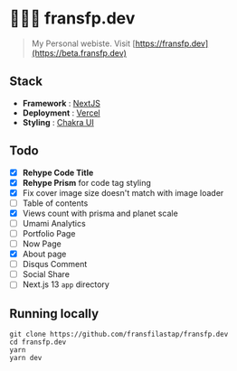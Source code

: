# 🧑🏻‍💻 fransfp.dev

> My Personal webiste. Visit [https://fransfp.dev](https://beta.fransfp.dev)

## Stack

- **Framework** : [NextJS](https://nextjs.org)
- **Deployment** : [Vercel](https://vercel.com)
- **Styling** : [Chakra UI](https://chakra-ui.com)

## Todo

- [x] **Rehype Code Title**
- [x] **Rehype Prism** for code tag styling
- [x] Fix cover image size doesn't match with image loader
- [ ] Table of contents
- [x] Views count with prisma and planet scale
- [ ] Umami Analytics
- [ ] Portfolio Page
- [ ] Now Page
- [x] About page
- [ ] Disqus Comment
- [ ] Social Share
- [ ] Next.js 13 `app` directory

## Running locally

```shell
git clone https://github.com/fransfilastap/fransfp.dev
cd fransfp.dev
yarn
yarn dev
```
